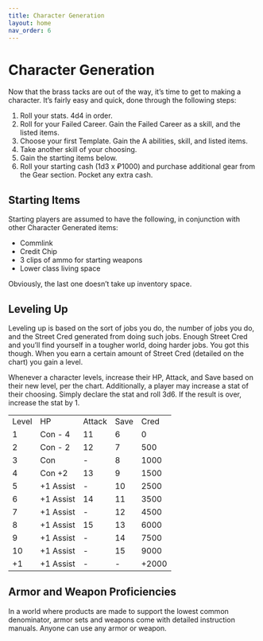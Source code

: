 ```yaml
---
title: Character Generation
layout: home
nav_order: 6
---
```


# **Character Generation**

Now that the brass tacks are out of the way, it’s time to get to making a character. It’s fairly easy and quick, done through the following steps:



1. Roll your stats. 4d4 in order. 
2. Roll for your Failed Career. Gain the Failed Career as a skill, and the listed items. 
3. Choose your first Template. Gain the A abilities, skill, and listed items. 
4. Take another skill of your choosing.
5. Gain the starting items below. 
6. Roll your starting cash (1d3 x ₽1000) and purchase additional gear from the Gear section. Pocket any extra cash. 


## **Starting Items**

Starting players are assumed to have the following, in conjunction with other Character Generated items:



* Commlink
* Credit Chip
* 3 clips of ammo for starting weapons
* Lower class living space

Obviously, the last one doesn’t take up inventory space. 


## **Leveling Up**

Leveling up is based on the sort of jobs you do, the number of jobs you do, and the Street Cred generated from doing such jobs. Enough Street Cred and you’ll find yourself in a tougher world, doing harder jobs. You got this though. When you earn a certain amount of Street Cred (detailed on the chart) you gain a level. 

Whenever a character levels, increase their HP, Attack, and Save based on their new level, per the chart. Additionally, a player may increase a stat of their choosing. Simply declare the stat and roll 3d6. If the result is over, increase the stat by 1. 


<table>
  <tr>
   <td>Level
   </td>
   <td>HP
   </td>
   <td>Attack
   </td>
   <td>Save
   </td>
   <td>Cred
   </td>
  </tr>
  <tr>
   <td>1
   </td>
   <td>Con - 4
   </td>
   <td>11
   </td>
   <td>6
   </td>
   <td>0
   </td>
  </tr>
  <tr>
   <td>2
   </td>
   <td>Con - 2
   </td>
   <td>12
   </td>
   <td>7
   </td>
   <td>500
   </td>
  </tr>
  <tr>
   <td>3
   </td>
   <td>Con
   </td>
   <td>-
   </td>
   <td>8
   </td>
   <td>1000
   </td>
  </tr>
  <tr>
   <td>4
   </td>
   <td>Con +2
   </td>
   <td>13
   </td>
   <td>9
   </td>
   <td>1500
   </td>
  </tr>
  <tr>
   <td>5
   </td>
   <td>+1 Assist
   </td>
   <td>-
   </td>
   <td>10
   </td>
   <td>2500
   </td>
  </tr>
  <tr>
   <td>6
   </td>
   <td>+1 Assist
   </td>
   <td>14
   </td>
   <td>11
   </td>
   <td>3500
   </td>
  </tr>
  <tr>
   <td>7
   </td>
   <td>+1 Assist
   </td>
   <td>-
   </td>
   <td>12
   </td>
   <td>4500
   </td>
  </tr>
  <tr>
   <td>8
   </td>
   <td>+1 Assist
   </td>
   <td>15
   </td>
   <td>13
   </td>
   <td>6000
   </td>
  </tr>
  <tr>
   <td>9
   </td>
   <td>+1 Assist
   </td>
   <td>-
   </td>
   <td>14
   </td>
   <td>7500
   </td>
  </tr>
  <tr>
   <td>10
   </td>
   <td>+1 Assist
   </td>
   <td>-
   </td>
   <td>15
   </td>
   <td>9000
   </td>
  </tr>
  <tr>
   <td>+1
   </td>
   <td>+1 Assist
   </td>
   <td>-
   </td>
   <td>-
   </td>
   <td>+2000
   </td>
  </tr>
</table>



## **Armor and Weapon Proficiencies**

In a world where products are made to support the lowest common denominator, armor sets and weapons come with detailed instruction manuals. Anyone can use any armor or weapon.
